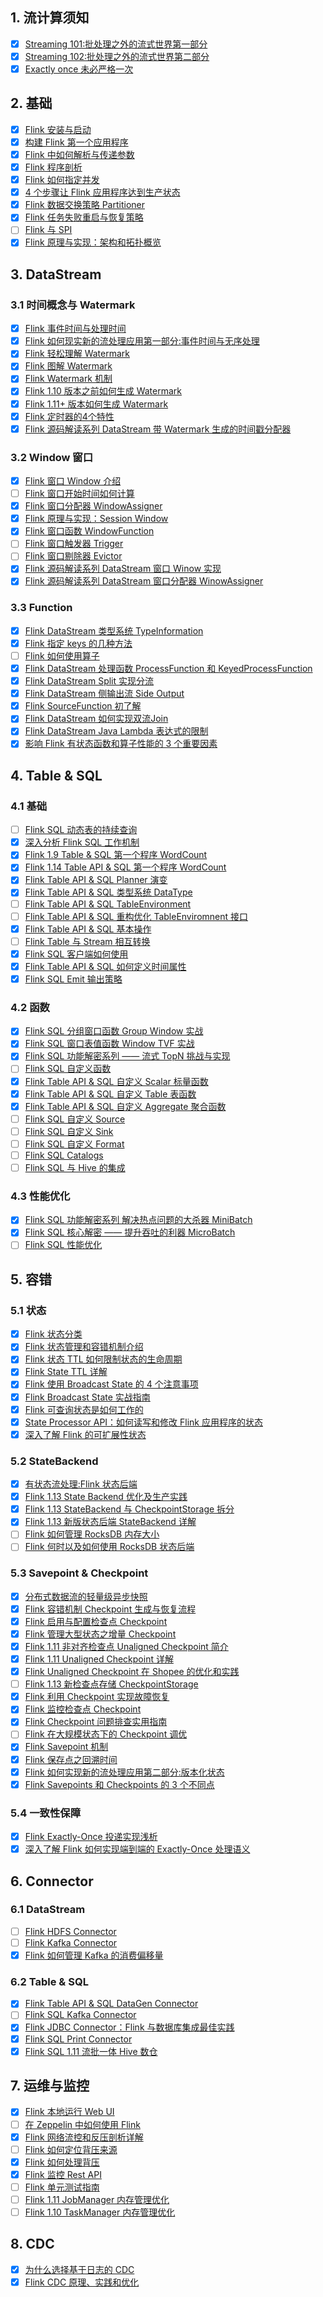 
## 1. 流计算须知

- [x] [Streaming 101:批处理之外的流式世界第一部分](https://smartsi.blog.csdn.net/article/details/122692636)
- [x] [Streaming 102:批处理之外的流式世界第二部分](https://smartsi.blog.csdn.net/article/details/122913457)
- [x] [Exactly once 未必严格一次](https://smartsi.blog.csdn.net/article/details/126456735)

## 2. 基础

- [x] [Flink 安装与启动](https://blog.csdn.net/SunnyYoona/article/details/78276595)
- [x] [构建 Flink 第一个应用程序](https://blog.csdn.net/SunnyYoona/article/details/126087865)
- [x] [Flink 中如何解析与传递参数](https://smartsi.blog.csdn.net/article/details/126534721)
- [x] [Flink 程序剖析](https://smartsi.blog.csdn.net/article/details/126088002)
- [x] [Flink 如何指定并发](https://smartsi.blog.csdn.net/article/details/126535786)
- [x] [4 个步骤让 Flink 应用程序达到生产状态](https://smartsi.blog.csdn.net/article/details/126682174)
- [x] [Flink 数据交换策略 Partitioner](https://smartsi.blog.csdn.net/article/details/127816865)
- [x] [Flink 任务失败重启与恢复策略](https://smartsi.blog.csdn.net/article/details/126451162)
- [ ] [Flink 与 SPI]()
- [x] [Flink 原理与实现：架构和拓扑概览](https://smartsi.blog.csdn.net/article/details/127384980)

## 3. DataStream

### 3.1 时间概念与 Watermark

- [x] [Flink 事件时间与处理时间](https://smartsi.blog.csdn.net/article/details/126554454)
- [x] [Flink 如何现实新的流处理应用第一部分:事件时间与无序处理](https://smartsi.blog.csdn.net/article/details/126551181)
- [x] [Flink 轻松理解 Watermark](https://smartsi.blog.csdn.net/article/details/126684369)
- [x] [Flink 图解 Watermark](https://smartsi.blog.csdn.net/article/details/126688873)
- [x] [Flink Watermark 机制](https://smartsi.blog.csdn.net/article/details/126689246)
- [x] [Flink 1.10 版本之前如何生成 Watermark](https://smartsi.blog.csdn.net/article/details/126563487)
- [x] [Flink 1.11+ 版本如何生成 Watermark](https://smartsi.blog.csdn.net/article/details/126791104)
- [x] [Flink 定时器的4个特性](https://smartsi.blog.csdn.net/article/details/126714638)
- [x] [Flink 源码解读系列 DataStream 带 Watermark 生成的时间戳分配器](https://smartsi.blog.csdn.net/article/details/126797894)

### 3.2 Window 窗口

- [x] [Flink 窗口 Window 介绍](https://smartsi.blog.csdn.net/article/details/126554021)
- [ ] [Flink 窗口开始时间如何计算]()
- [x] [Flink 窗口分配器 WindowAssigner](https://smartsi.blog.csdn.net/article/details/126652876)
- [x] [Flink 原理与实现：Session Window](https://smartsi.blog.csdn.net/article/details/126614957)
- [x] [Flink 窗口函数 WindowFunction](https://smartsi.blog.csdn.net/article/details/126681922)
- [ ] [Flink 窗口触发器 Trigger]()
- [ ] [Flink 窗口剔除器 Evictor]()
- [x] [Flink 源码解读系列 DataStream 窗口 Winow 实现](https://smartsi.blog.csdn.net/article/details/126574164)
- [x] [Flink 源码解读系列 DataStream 窗口分配器 WinowAssigner](https://smartsi.blog.csdn.net/article/details/126594720)

### 3.3 Function

- [x] [Flink DataStream 类型系统 TypeInformation](https://smartsi.blog.csdn.net/article/details/124333830)
- [x] [Flink 指定 keys 的几种方法](https://smartsi.blog.csdn.net/article/details/126417116)
- [ ] [Flink 如何使用算子]()
- [x] [Flink DataStream 处理函数 ProcessFunction 和 KeyedProcessFunction](https://smartsi.blog.csdn.net/article/details/126851094)
- [x] [Flink DataStream Split 实现分流](https://smartsi.blog.csdn.net/article/details/126737446)
- [x] [Flink DataStream 侧输出流 Side Output](https://smartsi.blog.csdn.net/article/details/126737944)
- [x] [Flink SourceFunction 初了解](https://smartsi.blog.csdn.net/article/details/123342142)
- [x] [Flink DataStream 如何实现双流Join](https://smartsi.blog.csdn.net/article/details/128945198)
- [x] [Flink DataStream Java Lambda 表达式的限制](https://smartsi.blog.csdn.net/article/details/120661028)
- [x] [影响 Flink 有状态函数和算子性能的 3 个重要因素](https://smartsi.blog.csdn.net/article/details/126550984)

## 4. Table & SQL

### 4.1 基础

- [ ] [Flink SQL 动态表的持续查询]()
- [x] [深入分析 Flink SQL 工作机制](https://smartsi.blog.csdn.net/article/details/127195605)
- [x] [Flink 1.9 Table & SQL 第一个程序 WordCount](https://smartsi.blog.csdn.net/article/details/124062998)
- [x] [Flink 1.14 Table API & SQL 第一个程序 WordCount](https://smartsi.blog.csdn.net/article/details/124110710)
- [x] [Flink Table API & SQL Planner 演变](https://smartsi.blog.csdn.net/article/details/124159459)
- [x] [Flink Table API & SQL 类型系统 DataType](https://smartsi.blog.csdn.net/article/details/124555713)
- [ ] [Flink Table API & SQL TableEnvironment]()
- [ ] [Flink Table API & SQL 重构优化 TableEnviromnent 接口]()
- [x] [Flink Table API & SQL 基本操作](https://smartsi.blog.csdn.net/article/details/124205430)
- [ ] [Flink Table 与 Stream 相互转换]()
- [x] [Flink SQL 客户端如何使用](https://smartsi.blog.csdn.net/article/details/124460822)
- [x] [Flink Table API & SQL 如何定义时间属性](https://smartsi.blog.csdn.net/article/details/127173096)
- [x] [Flink SQL Emit 输出策略](https://smartsi.blog.csdn.net/article/details/127196376)

### 4.2 函数

- [x] [Flink SQL 分组窗口函数 Group Window 实战](https://smartsi.blog.csdn.net/article/details/127178520)
- [x] [Flink SQL 窗口表值函数 Window TVF 实战](https://smartsi.blog.csdn.net/article/details/127162902)
- [x] [Flink SQL 功能解密系列 —— 流式 TopN 挑战与实现](https://smartsi.blog.csdn.net/article/details/127378780)
- [ ] [Flink SQL 自定义函数]()
- [x] [Flink Table API & SQL 自定义 Scalar 标量函数](https://smartsi.blog.csdn.net/article/details/124853175)
- [x] [Flink Table API & SQL 自定义 Table 表函数](https://smartsi.blog.csdn.net/article/details/124874280)
- [x] [Flink Table API & SQL 自定义 Aggregate 聚合函数](https://smartsi.blog.csdn.net/article/details/124891129)
- [ ] [Flink SQL 自定义 Source]()
- [ ] [Flink SQL 自定义 Sink]()
- [ ] [Flink SQL 自定义 Format]()
- [ ] [Flink SQL Catalogs]()
- [ ] [Flink SQL 与 Hive 的集成]()

### 4.3 性能优化

- [x] [Flink SQL 功能解密系列 解决热点问题的大杀器 MiniBatch](https://smartsi.blog.csdn.net/article/details/127201264)
- [x] [Flink SQL 核心解密 —— 提升吞吐的利器 MicroBatch](https://smartsi.blog.csdn.net/article/details/127209707)
- [ ] [Flink SQL 性能优化]()

## 5. 容错

### 5.1 状态

- [x] [Flink 状态分类](https://smartsi.blog.csdn.net/article/details/123296073)
- [x] [Flink 状态管理和容错机制介绍](https://smartsi.blog.csdn.net/article/details/126551467)
- [x] [Flink 状态 TTL 如何限制状态的生命周期](https://smartsi.blog.csdn.net/article/details/127118930)
- [x] [Flink State TTL 详解](https://smartsi.blog.csdn.net/article/details/123221583)
- [x] [Flink 使用 Broadcast State 的 4 个注意事项](https://smartsi.blog.csdn.net/article/details/127833112)
- [x] [Flink Broadcast State 实战指南](https://smartsi.blog.csdn.net/article/details/127831923)
- [x] [Flink 可查询状态是如何工作的](https://smartsi.blog.csdn.net/article/details/127118986)
- [x] [State Processor API：如何读写和修改 Flink 应用程序的状态](https://smartsi.blog.csdn.net/article/details/123265728)
- [x] [深入了解 Flink 的可扩展性状态](https://smartsi.blog.csdn.net/article/details/121006448)

### 5.2 StateBackend

- [x] [有状态流处理:Flink 状态后端](https://smartsi.blog.csdn.net/article/details/126682122)
- [x] [Flink 1.13 State Backend 优化及生产实践](https://smartsi.blog.csdn.net/article/details/123057769)
- [x] [Flink 1.13 StateBackend 与 CheckpointStorage 拆分](https://smartsi.blog.csdn.net/article/details/123057769)
- [x] [Flink 1.13 新版状态后端 StateBackend 详解](https://smartsi.blog.csdn.net/article/details/127118745)
- [ ] [Flink 如何管理 RocksDB 内存大小]()
- [ ] [Flink 何时以及如何使用 RocksDB 状态后端]()

### 5.3 Savepoint & Checkpoint

- [x] [分布式数据流的轻量级异步快照](https://smartsi.blog.csdn.net/article/details/127080910)
- [x] [Flink 容错机制 Checkpoint 生成与恢复流程](https://smartsi.blog.csdn.net/article/details/127019291)
- [x] [Flink 启用与配置检查点 Checkpoint](https://smartsi.blog.csdn.net/article/details/127038694)
- [x] [Flink 管理大型状态之增量 Checkpoint](https://smartsi.blog.csdn.net/article/details/127021174)
- [x] [Flink 1.11 非对齐检查点 Unaligned Checkpoint 简介](https://smartsi.blog.csdn.net/article/details/127135982)
- [x] [Flink 1.11 Unaligned Checkpoint 详解](https://smartsi.blog.csdn.net/article/details/127142421)
- [x] [Flink Unaligned Checkpoint 在 Shopee 的优化和实践](https://smartsi.blog.csdn.net/article/details/127826573)
- [ ] [Flink 1.13 新检查点存储 CheckpointStorage]()
- [x] [Flink 利用 Checkpoint 实现故障恢复](https://smartsi.blog.csdn.net/article/details/127130006)
- [x] [Flink 监控检查点 Checkpoint](https://smartsi.blog.csdn.net/article/details/127038971)
- [x] [Flink Checkpoint 问题排查实用指南](https://smartsi.blog.csdn.net/article/details/127019399)
- [ ] [Flink 在大规模状态下的 Checkpoint 调优]()
- [x] [Flink Savepoint 机制](https://smartsi.blog.csdn.net/article/details/126534751)
- [x] [Flink 保存点之回溯时间](https://smartsi.blog.csdn.net/article/details/126474904)
- [x] [Flink 如何实现新的流处理应用第二部分:版本化状态](https://smartsi.blog.csdn.net/article/details/126551289)
- [x] [Flink Savepoints 和 Checkpoints 的 3 个不同点](https://smartsi.blog.csdn.net/article/details/126475549)

### 5.4 一致性保障

- [x] [Flink Exactly-Once 投递实现浅析](https://smartsi.blog.csdn.net/article/details/126494280)
- [x] [深入了解 Flink 如何实现端到端的 Exactly-Once 处理语义](https://smartsi.blog.csdn.net/article/details/127820457)

## 6. Connector

### 6.1 DataStream

- [ ] [Flink HDFS Connector]()
- [ ] [Flink Kafka Connector]()
- [x] [Flink 如何管理 Kafka 的消费偏移量](https://smartsi.blog.csdn.net/article/details/126475307)

### 6.2 Table & SQL

- [x] [Flink Table API & SQL DataGen Connector](https://smartsi.blog.csdn.net/article/details/127200907)
- [ ] [Flink SQL Kafka Connector]()
- [x] [Flink JDBC Connector：Flink 与数据库集成最佳实践](https://smartsi.blog.csdn.net/article/details/126535909)
- [x] [Flink SQL Print Connector](https://smartsi.blog.csdn.net/article/details/124086562)
- [x] [Flink SQL 1.11 流批一体 Hive 数仓](https://smartsi.blog.csdn.net/article/details/121061979)

## 7. 运维与监控

- [x] [Flink 本地运行 Web UI](https://smartsi.blog.csdn.net/article/details/124742662)
- [ ] [在 Zeppelin 中如何使用 Flink]()
- [x] [Flink 网络流控和反压剖析详解](https://smartsi.blog.csdn.net/article/details/127312894)
- [ ] [Flink 如何定位背压来源]()
- [x] [Flink 如何处理背压](https://smartsi.blog.csdn.net/article/details/127355152)
- [x] [Flink 监控 Rest API](https://smartsi.blog.csdn.net/article/details/126087582)
- [ ] [Flink 单元测试指南]()
- [ ] [Flink 1.11 JobManager 内存管理优化]()
- [ ] [Flink 1.10 TaskManager 内存管理优化]()

## 8. CDC

- [x] [为什么选择基于日志的 CDC](https://smartsi.blog.csdn.net/article/details/120675143)
- [x] [Flink CDC 原理、实践和优化](https://blog.csdn.net/SunnyYoona/article/details/126377748?spm=1001.2014.3001.5501)
